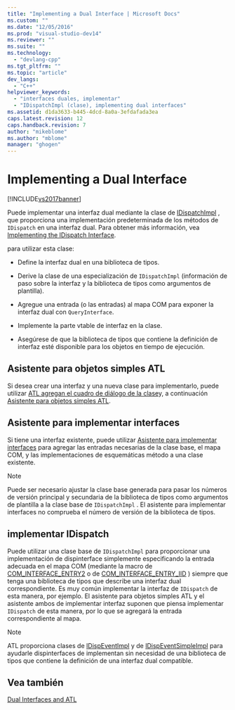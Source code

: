 ```yaml
---
title: "Implementing a Dual Interface | Microsoft Docs"
ms.custom: ""
ms.date: "12/05/2016"
ms.prod: "visual-studio-dev14"
ms.reviewer: ""
ms.suite: ""
ms.technology: 
  - "devlang-cpp"
ms.tgt_pltfrm: ""
ms.topic: "article"
dev_langs: 
  - "C++"
helpviewer_keywords: 
  - "interfaces duales, implementar"
  - "IDispatchImpl (clase), implementing dual interfaces"
ms.assetid: d1da3633-b445-4dcd-8a0a-3efdafada3ea
caps.latest.revision: 12
caps.handback.revision: 7
author: "mikeblome"
ms.author: "mblome"
manager: "ghogen"
---
```

# Implementing a Dual Interface
[!INCLUDE[vs2017banner](../assembler/inline/includes/vs2017banner.md)]

Puede implementar una interfaz dual mediante la clase de [IDispatchImpl](../atl/reference/idispatchimpl-class.md) , que proporciona una implementación predeterminada de los métodos de `IDispatch` en una interfaz dual.  Para obtener más información, vea [Implementing the IDispatch Interface](http://msdn.microsoft.com/es-es/0e171f7f-0022-4e9b-ac8e-98192828e945).  
  
 para utilizar esta clase:  
  
-   Define la interfaz dual en una biblioteca de tipos.  
  
-   Derive la clase de una especialización de `IDispatchImpl` \(información de paso sobre la interfaz y la biblioteca de tipos como argumentos de plantilla\).  
  
-   Agregue una entrada \(o las entradas\) al mapa COM para exponer la interfaz dual con `QueryInterface`.  
  
-   Implemente la parte vtable de interfaz en la clase.  
  
-   Asegúrese de que la biblioteca de tipos que contiene la definición de interfaz esté disponible para los objetos en tiempo de ejecución.  
  
## Asistente para objetos simples ATL  
 Si desea crear una interfaz y una nueva clase para implementarlo, puede utilizar [ATL agregan el cuadro de diálogo de la clase](../ide/add-class-dialog-box.md)y, a continuación [Asistente para objetos simples ATL](../atl/reference/atl-simple-object-wizard.md).  
  
## Asistente para implementar interfaces  
 Si tiene una interfaz existente, puede utilizar [Asistente para implementar interfaces](../atl/reference/adding-a-new-interface-in-an-atl-project.md) para agregar las entradas necesarias de la clase base, el mapa COM, y las implementaciones de esquemáticas método a una clase existente.  
  
> [!NOTE]
>  Puede ser necesario ajustar la clase base generada para pasar los números de versión principal y secundaria de la biblioteca de tipos como argumentos de plantilla a la clase base de `IDispatchImpl` .  El asistente para implementar interfaces no comprueba el número de versión de la biblioteca de tipos.  
  
## implementar IDispatch  
 Puede utilizar una clase base de `IDispatchImpl` para proporcionar una implementación de dispinterface simplemente especificando la entrada adecuada en el mapa COM \(mediante la macro de [COM\_INTERFACE\_ENTRY2](../Topic/COM_INTERFACE_ENTRY2.md) o de [COM\_INTERFACE\_ENTRY\_IID](../Topic/COM_INTERFACE_ENTRY_IID.md) \) siempre que tenga una biblioteca de tipos que describe una interfaz dual correspondiente.  Es muy común implementar la interfaz de `IDispatch` de esta manera, por ejemplo.  El asistente para objetos simples ATL y el asistente ambos de implementar interfaz suponen que piensa implementar `IDispatch` de esta manera, por lo que se agregará la entrada correspondiente al mapa.  
  
> [!NOTE]
>  ATL proporciona clases de [IDispEventImpl](../atl/reference/idispeventimpl-class.md) y de [IDispEventSimpleImpl](../atl/reference/idispeventsimpleimpl-class.md) para ayudarle dispinterfaces de implementan sin necesidad de una biblioteca de tipos que contiene la definición de una interfaz dual compatible.  
  
## Vea también  
 [Dual Interfaces and ATL](../atl/dual-interfaces-and-atl.md)